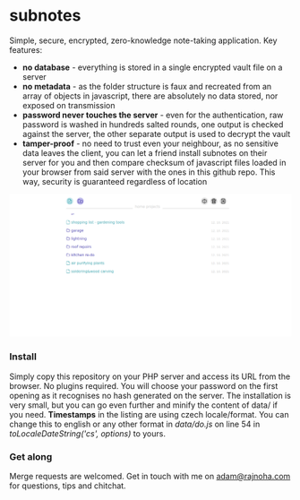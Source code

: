 # subnotes
Simple, secure, encrypted, zero-knowledge note-taking application.
Key features:
- **no database** - everything is stored in a single encrypted vault file on a server
- **no metadata** - as the folder structure is faux and recreated from an array of objects in javascript, there are absolutely no data stored, nor exposed on transmission
- **password never touches the server** - even for the authentication, raw password is washed in hundreds salted rounds, one output is checked against the server, the other separate output is used to decrypt the vault
- **tamper-proof** - no need to trust even your neighbour, as no sensitive data leaves the client, you can let a friend install subnotes on their server for you and then compare
 checksum of javascript files loaded in your browser from said server with the ones in this github repo. This way, security is guaranteed regardless of location

![Screenshot of subnotes listing](data/subnotes-listing.png)

### Install
Simply copy this repository on your PHP server and access its URL from the browser. No plugins required.
You will choose your password on the first opening as it recognises no hash generated on the server.
The installation is very small, but you can go even further and minify the content of data/ if you need.
**Timestamps** in the listing are using czech locale/format. You can change this to english or any other format in _data/do.js_ on line 54 in _toLocaleDateString('cs', options)_ to yours.

### Get along
Merge requests are welcomed.
Get in touch with me on adam@rajnoha.com for questions, tips and chitchat.
